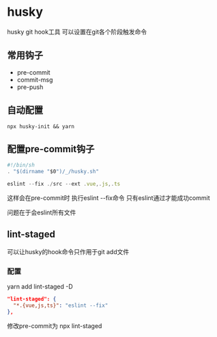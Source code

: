 # husky

husky git hook工具 可以设置在git各个阶段触发命令

## 常用钩子

* pre-commit
* commit-msg
* pre-push

## 自动配置

```shell
npx husky-init && yarn
```

## 配置pre-commit钩子

```js
#!/bin/sh
. "$(dirname "$0")/_/husky.sh"

eslint --fix ./src --ext .vue,.js,.ts
```

这样会在pre-commit时 执行eslint --fix命令 只有eslint通过才能成功commit

问题在于会eslint所有文件

## lint-staged

可以让husky的hook命令只作用于git add文件

### 配置

yarn add lint-staged -D

```package.json
"lint-staged": {
  "*.{vue,js,ts}": "eslint --fix"
},
```

修改pre-commit为 npx lint-staged
